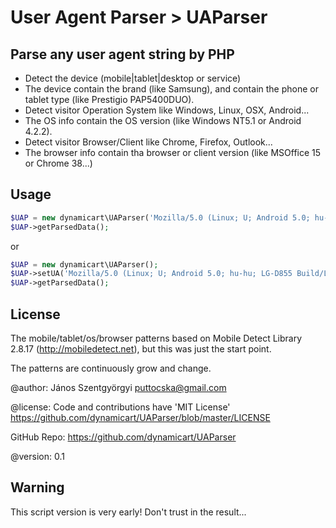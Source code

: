 User Agent Parser > UAParser
============================

## Parse any user agent string by PHP ##
- Detect the device (mobile|tablet|desktop or service)
- The device contain the brand (like Samsung), and contain the phone or tablet type (like Prestigio PAP5400DUO).
- Detect visitor Operation System like Windows, Linux, OSX, Android...
- The OS info contain the OS version (like Windows NT5.1 or Android 4.2.2).
- Detect visitor Browser/Client like Chrome, Firefox, Outlook...
- The browser info contain tha browser or client version (like MSOffice 15 or Chrome 38...)

## Usage ##
````php
$UAP = new dynamicart\UAParser('Mozilla/5.0 (Linux; U; Android 5.0; hu-hu; LG-D855 Build/LRX21R.A1421812393) AppleWebKit/534.30 (KHTML, like Gecko) Version/4.0 Mobile Safari/534.30');
$UAP->getParsedData();
````

or

````php
$UAP = new dynamicart\UAParser();
$UAP->setUA('Mozilla/5.0 (Linux; U; Android 5.0; hu-hu; LG-D855 Build/LRX21R.A1421812393) AppleWebKit/534.30 (KHTML, like Gecko) Version/4.0 Mobile Safari/534.30');
$UAP->getParsedData();
````

## License ##
The mobile/tablet/os/browser patterns based on Mobile Detect Library 2.8.17 (http://mobiledetect.net), but this was just the start point.

The patterns are continuously grow and change.

@author: János Szentgyörgyi <puttocska@gmail.com>

@license: Code and contributions have 'MIT License'
https://github.com/dynamicart/UAParser/blob/master/LICENSE

GitHub Repo: https://github.com/dynamicart/UAParser

@version: 0.1 

## Warning ##
This script version is very early! Don't trust in the result...
